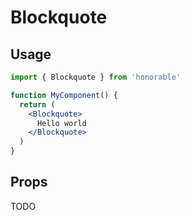 # Blockquote

## Usage

```jsx
import { Blockquote } from 'honorable'

function MyComponent() {
  return (
    <Blockquote>
      Hello world
    </Blockquote>
  )
}
```

## Props

TODO
